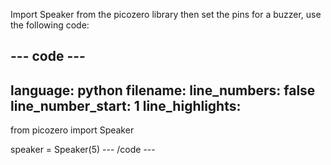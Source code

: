 Import Speaker from the picozero library then set the pins for a buzzer, use the following code: 

--- code ---
---
language: python
filename: 
line_numbers: false
line_number_start: 1
line_highlights: 
---
from picozero import Speaker

speaker = Speaker(5)
--- /code ---
